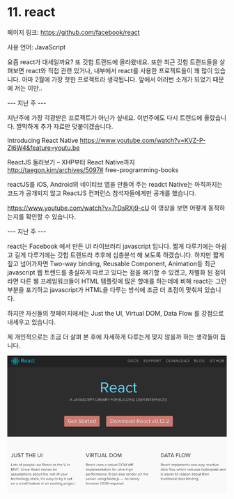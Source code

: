 # 11. react

페이지 링크: https://github.com/facebook/react

사용 언어: JavaScript

요즘 react가 대세일까요? 또 깃헙 트랜드에 올라왔네요. 또한 최근 깃헙 트랜드들을 살펴보면 react와 직접 관련 있거나, 내부에서 react를 사용한 프로젝트들이 꽤 많이 있습니다. 아마 2월에 가장 핫한 프로젝트라 생각됩니다.
앞에서 어러번 소개가 되었기 때문에 저는 이만..

--- 지난 주 ---

지난주에 가장 각광받은 프로젝트가 아닌가 싶네요. 이번주에도 다시 트렌드에 올랐습니다. 짤막하게 추가 자료만 덧붙이겠습니다.

Introducing React Native https://www.youtube.com/watch?v=KVZ-P-ZI6W4&feature=youtu.be

ReactJS 둘러보기 – XHP부터 React Native까지 http://taegon.kim/archives/5097# free-programming-books

reactJS를 iOS, Android의 네이티브 앱을 만들어 주는 readct Native는 아직까지는 코드가 공개되지 않고 ReactJS 컨퍼런스 참석자들에게만 공개를 했습니다.

https://www.youtube.com/watch?v=7rDsRXj9-cU 이 영상을 보면 어떻게 동작하는지를 확인할 수 있습니다.

--- 지난 주 ---

react는 Facebook 에서 만든 UI 라이브러리 javascript 입니다. 짧게 다루기에는 아쉽고 길게 다루기에는 깃험 트렌드라 추후에 심층분석 해 보도록 하겠습니다. 하지만 짧게 짚고 넘어가자면 Two-way binding, Reusable Component, Animation등 최근 javascript 웹 트렌드를 충실하게 따르고 있다는 점을 얘기할 수 있겠고, 차별화 된 점이라면 다른 웹 프레임워크들이 HTML 템플릿에 많은 할애를 하는데에 비해 react는 그런부분을 포기하고 javascript가 HTML을 다루는 방식에 조금 더 초점이 맞춰져 있습니다.

하지만 자신들의 첫페이지에서는 Just the UI, Virtual DOM, Data Flow 를 강점으로 내세우고 있습니다.

제 개인적으로는 조금 더 살펴 본 후에 자세하게 다루는게 맞지 않을까 하는 생각들이 듭니다.

![이미지1](img/001$19.png)